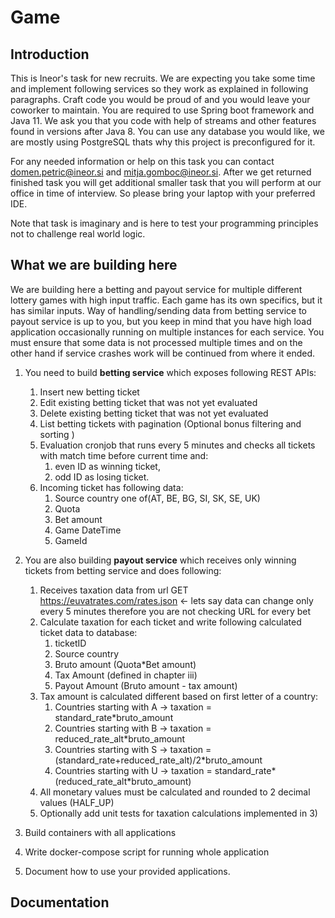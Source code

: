 # Game

## Introduction

This is Ineor's task for new recruits. We are expecting you take some time and implement following services so they work
as explained in following paragraphs. Craft code you would be proud of and you would leave your coworker to maintain.
You are required to use Spring boot framework and Java 11. We ask you that you code with help of streams and other
features found in versions after Java 8. You can use any database you would like, we are mostly using PostgreSQL thats
why this project is preconfigured for it.

For any needed information or help on this task you can contact domen.petric@ineor.si and mitja.gomboc@ineor.si. After
we get returned finished task you will get additional smaller task that you will perform at our office in time of
interview. So please bring your laptop with your preferred IDE.

Note that task is imaginary and is here to test your programming principles not to challenge real world logic.

## What we are building here

We are building here a betting and payout service for multiple different lottery games with high input traffic. Each
game has its own specifics, but it has similar inputs. Way of handling/sending data from betting service to payout
service is up to you, but you keep in mind that you have high load application occasionally running on multiple
instances for each service. You must ensure that some data is not processed multiple times and on the other hand if
service crashes work will be continued from where it ended.

1) You need to build **betting service** which exposes following REST APIs:
    1) Insert new betting ticket
    2) Edit existing betting ticket that was not yet evaluated
    3) Delete existing betting ticket that was not yet evaluated
    4) List betting tickets with pagination (Optional bonus filtering and sorting )
    5) Evaluation cronjob that runs every 5 minutes and checks all tickets with match time before current time and:
        1) even ID as winning ticket,
        2) odd ID as losing ticket.
    6) Incoming ticket has following data:
        1) Source country one of(AT, BE, BG, SI, SK, SE, UK)
        2) Quota
        3) Bet amount
        4) Game DateTime
        5) GameId

2) You are also building **payout service** which receives only winning tickets from betting service and does following:
    1) Receives taxation data from url GET https://euvatrates.com/rates.json <- lets say data can change only every 5
       minutes therefore you are not checking URL for every bet
    2) Calculate taxation for each ticket and write following calculated ticket data to database:
        1) ticketID
        2) Source country
        3) Bruto amount (Quota*Bet amount)
        4) Tax Amount (defined in chapter iii)
        5) Payout Amount (Bruto amount - tax amount)
    3) Tax amount is calculated different based on first letter of a country:
        1) Countries starting with A -> taxation = standard_rate*bruto_amount
        2) Countries starting with B -> taxation = reduced_rate_alt*bruto_amount
        3) Countries starting with S -> taxation = (standard_rate+reduced_rate_alt)/2*bruto_amount
        4) Countries starting with U -> taxation = standard_rate*(reduced_rate_alt*bruto_amount)
    4) All monetary values must be calculated and rounded to 2 decimal values (HALF_UP)
    5) Optionally add unit tests for taxation calculations implemented in 3)
3) Build containers with all applications
4) Write docker-compose script for running whole application
5) Document how to use your provided applications.

## Documentation

